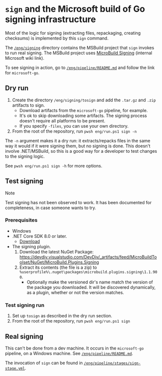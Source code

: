 # `sign` and the Microsoft build of Go signing infrastructure

Most of the logic for signing (extracting files, repackaging, creating checksums) is implemented by this `sign` command.

The [`/eng/signing`](/eng/signing) directory contains the MSBuild project that `sign` invokes to run real signing.
The MSBuild project uses [MicroBuild Signing](https://dev.azure.com/devdiv/DevDiv/_wiki/wikis/DevDiv.wiki/650/MicroBuild-Signing) (internal Microsoft wiki link).

To see signing in action, go to [`/eng/pipeline/README.md`](/eng/pipeline/README.md) and follow the link for `microsoft-go`.

## Dry run

1. Create the directory `/eng/signing/tosign` and add the `.tar.gz` and `.zip` artifacts to sign.
    * Download artifacts from the `microsoft-go` pipeline, for example.
    * It's ok to skip downloading some artifacts. The signing process doesn't require all platforms to be present.
    * If you specify `-files`, you can use your own directory.
1. From the root of the repository, run `pwsh eng/run.ps1 sign -n`

The `-n` argument makes it a dry run: it extracts/repacks files in the same way it would if it were signing them, but no signing is done.
This doesn't involve .NET/MSBuild, so this is a good way for a developer to test changes to the signing logic.

See `pwsh eng/run.ps1 sign -h` for more options.

## Test signing

> [!NOTE]
> Test signing has not been observed to work.
> It has been documented for completeness, in case someone wants to try.

### Prerequisites

* Windows
* .NET Core SDK 8.0 or later.
    * [Download](https://dot.net/download)
* The signing plugin.
    1. Download the latest NuGet Package: https://devdiv.visualstudio.com/DevDiv/_artifacts/feed/MicroBuildToolset/NuGet/MicroBuild.Plugins.Signing
    1. Extract its contents (the file is a zip) to `%userprofile%\.nuget\packages\microbuild.plugins.signing\1.1.900`.
        * Optionally make the versioned dir's name match the version of the package you downloaded. It will be discovered dynamically, as a plugin, whether or not the version matches.

### Test signing run

1. Set up `tosign` as described in the dry run section.
1. From the root of the repository, run `pwsh eng/run.ps1 sign`

## Real signing

This can't be done from a dev machine.
It occurs in the `microsoft-go` pipeline, on a Windows machine.
See [`/eng/pipeline/README.md`](/eng/pipeline/README.md).

The invocation of `sign` can be found in [`/eng/pipeline/stages/sign-stage.yml`](/eng/pipeline/stages/sign-stage.yml).

